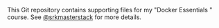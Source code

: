 This Git repository contains supporting files for my "Docker Essentials " course. See [@srkmasterstack](https://www.youtube.com/@srkmasterstack) for more details. 
